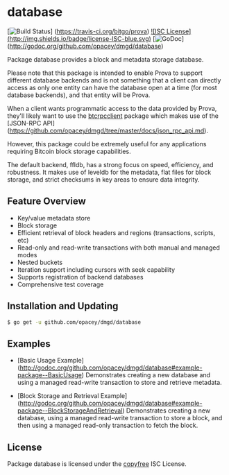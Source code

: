 database
========

[![Build Status](http://img.shields.io/travis/bitgo/prova.svg)]
(https://travis-ci.org/bitgo/prova)  [![ISC License]
(http://img.shields.io/badge/license-ISC-blue.svg)](http://copyfree.org)
[![GoDoc](https://img.shields.io/badge/godoc-reference-blue.svg)]
(http://godoc.org/github.com/opacey/dmgd/database)

Package database provides a block and metadata storage database.

Please note that this package is intended to enable Prova to support different
database backends and is not something that a client can directly access as only
one entity can have the database open at a time (for most database backends),
and that entity will be Prova.

When a client wants programmatic access to the data provided by Prova, they'll
likely want to use the [btcrpcclient](https://github.com/btcsuite/btcrpcclient)
package which makes use of the [JSON-RPC API]
(https://github.com/opacey/dmgd/tree/master/docs/json_rpc_api.md).

However, this package could be extremely useful for any applications requiring
Bitcoin block storage capabilities.

The default backend, ffldb, has a strong focus on speed, efficiency, and
robustness.  It makes use of leveldb for the metadata, flat files for block
storage, and strict checksums in key areas to ensure data integrity.

## Feature Overview

- Key/value metadata store
- Block storage
- Efficient retrieval of block headers and regions (transactions, scripts, etc)
- Read-only and read-write transactions with both manual and managed modes
- Nested buckets
- Iteration support including cursors with seek capability
- Supports registration of backend databases
- Comprehensive test coverage

## Installation and Updating

```bash
$ go get -u github.com/opacey/dmgd/database
```

## Examples

* [Basic Usage Example]
  (http://godoc.org/github.com/opacey/dmgd/database#example-package--BasicUsage)
  Demonstrates creating a new database and using a managed read-write
  transaction to store and retrieve metadata.

* [Block Storage and Retrieval Example]
  (http://godoc.org/github.com/opacey/dmgd/database#example-package--BlockStorageAndRetrieval)
  Demonstrates creating a new database, using a managed read-write transaction
  to store a block, and then using a managed read-only transaction to fetch the
  block.

## License

Package database is licensed under the [copyfree](http://copyfree.org) ISC
License.
